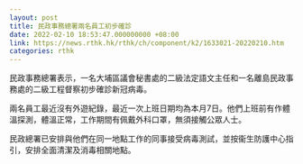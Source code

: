 ```yaml
---
layout: post
title: 民政事務總署兩名員工初步確診
date: 2022-02-10 18:53:47.000000000 +08:00
link: https://news.rthk.hk/rthk/ch/component/k2/1633021-20220210.htm
categories: rthk
---
```


民政事務總署表示，一名大埔區議會秘書處的二級法定語文主任和一名離島民政事務處的二級工程督察初步確診新冠病毒。

兩名員工最近沒有外遊紀錄，最近一次上班日期均為本月7日。他們上班前有作體溫探測，體溫正常，工作期間有佩戴外科口罩，無須接觸公眾人士。

民政總署已安排與他們在同一地點工作的同事接受病毒測試，並按衞生防護中心指引，安排全面清潔及消毒相關地點。
